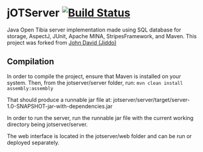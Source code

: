 jOTServer [![Build Status](https://travis-ci.org/BenDol/jOTServer.svg?branch=master)](https://travis-ci.org/BenDol/jOTServer)
=========

Java Open Tibia server implementation made using SQL database for storage, AspectJ, JUnit, Apache MINA, StripesFramework, and Maven. This project was forked from [John David (Jiddo)](http://www.jiddo.net/index.php/projects/tool-library-projects/79-jotserver)

## Compilation ##

In order to compile the project, ensure that Maven is installed on your system. 
Then, from the jotserver/server folder, run:
`mvn clean install assembly:assembly`

That should produce a runnable jar file at:
jotserver/server/target/server-1.0-SNAPSHOT-jar-with-dependencies.jar

In order to run the server, run the runnable jar file with the current working
directory being jotserver/server. 

The web interface is located in the jotserver/web folder and can be run or 
deployed separately. 
